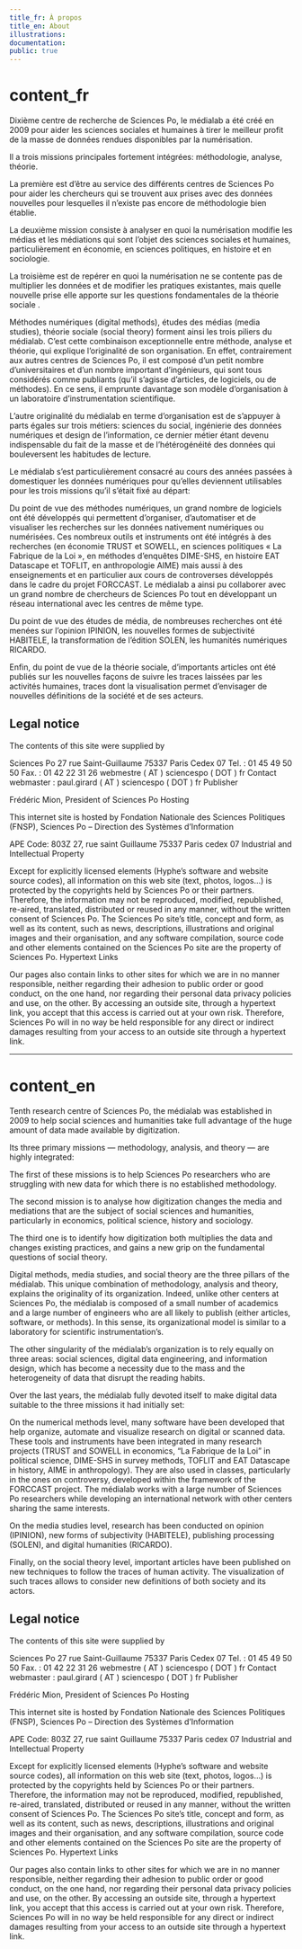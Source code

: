 ```yaml
---
title_fr: À propos
title_en: About
illustrations:
documentation:
public: true
---
```


# content_fr

Dixième centre de recherche de Sciences Po, le médialab a été créé en 2009 pour aider les sciences sociales et humaines à tirer le meilleur profit de la masse de données rendues disponibles par la numérisation.

Il a trois missions principales fortement intégrées: méthodologie, analyse, théorie.

La première est d’être au service des différents centres de Sciences Po pour aider les chercheurs qui se trouvent aux prises avec des données nouvelles pour lesquelles il n’existe pas encore de méthodologie bien établie.

La deuxième mission consiste à analyser en quoi la numérisation modifie les médias et les médiations qui sont l’objet des sciences sociales et humaines, particulièrement en économie, en sciences politiques, en histoire et en sociologie.

La troisième est de repérer en quoi la numérisation ne se contente pas de multiplier les données et de modifier les pratiques existantes, mais quelle nouvelle prise elle apporte sur les questions fondamentales de la théorie sociale .

Méthodes numériques (digital methods), études des médias (media studies), théorie sociale (social theory) forment ainsi les trois piliers du médialab. C’est cette combinaison exceptionnelle entre méthode, analyse et théorie, qui explique l’originalité de son organisation. En effet, contrairement aux autres centres de Sciences Po, il est composé d’un petit nombre d’universitaires et d’un nombre important d’ingénieurs, qui sont tous considérés comme publiants (qu’il s’agisse d’articles, de logiciels, ou de méthodes). En ce sens, il emprunte davantage son modèle d’organisation à un laboratoire d’instrumentation scientifique.

L’autre originalité du médialab en terme d’organisation est de s’appuyer à parts égales sur trois métiers: sciences du social, ingénierie des données numériques et design de l’information, ce dernier métier étant devenu indispensable du fait de la masse et de l’hétérogénéité des données qui bouleversent les habitudes de lecture.

Le médialab s’est particulièrement consacré au cours des années passées à domestiquer les données numériques pour qu’elles deviennent utilisables pour les trois missions qu’il s’était fixé au départ:

Du point de vue des méthodes numériques, un grand nombre de logiciels ont été développés qui permettent d’organiser, d’automatiser et de visualiser les recherches sur les données nativement numériques ou numérisées. Ces nombreux outils et instruments ont été intégrés à des recherches (en économie TRUST et SOWELL, en sciences politiques « La Fabrique de la Loi », en méthodes d’enquêtes DIME-SHS, en histoire EAT Datascape et TOFLIT, en anthropologie AIME) mais aussi à des enseignements et en particulier aux cours de controverses développés dans le cadre du projet FORCCAST. Le médialab a ainsi pu collaborer avec un grand nombre de chercheurs de Sciences Po tout en développant un réseau international avec les centres de même type.

Du point de vue des études de média, de nombreuses recherches ont été menées sur l’opinion IPINION, les nouvelles formes de subjectivité HABITELE, la transformation de l’édition SOLEN, les humanités numériques RICARDO.

Enfin, du point de vue de la théorie sociale, d’importants articles ont été publiés sur les nouvelles façons de suivre les traces laissées par les activités humaines, traces dont la visualisation permet d’envisager de nouvelles définitions de la société et de ses acteurs.

## Legal notice



The contents of this site were supplied by

Sciences Po
27 rue Saint-Guillaume
75337 Paris Cedex 07
Tel. : 01 45 49 50 50
Fax. : 01 42 22 31 26
webmestre ( AT ) sciencespo ( DOT ) fr
Contact webmaster : paul.girard ( AT ) sciencespo ( DOT ) fr
Publisher

Frédéric Mion, President of Sciences Po
Hosting

This internet site is hosted by Fondation Nationale des Sciences Politiques (FNSP), Sciences Po – Direction des Systèmes d’Information

APE Code: 803Z
27, rue saint Guillaume
75337 Paris cedex 07
Industrial and Intellectual Property

Except for explicitly licensed elements (Hyphe’s software and website source codes), all information on this web site (text, photos, logos…) is protected by the copyrights held by Sciences Po or their partners.
Therefore, the information may not be reproduced, modified, republished, re-aired, translated, distributed or reused in any manner, without the written consent of Sciences Po.
The Sciences Po site’s title, concept and form, as well as its content, such as news, descriptions, illustrations and original images and their organisation, and any software compilation, source code and other elements contained on the Sciences Po site are the property of Sciences Po.
Hypertext Links

Our pages also contain links to other sites for which we are in no manner responsible, neither regarding their adhesion to public order or good conduct, on the one hand, nor regarding their personal data privacy policies and use, on the other.
By accessing an outside site, through a hypertext link, you accept that this access is carried out at your own risk. Therefore, Sciences Po will in no way be held responsible for any direct or indirect damages resulting from your access to an outside site through a hypertext link.

---

# content_en

Tenth research centre of Sciences Po, the médialab was established in 2009 to help social sciences and humanities take full advantage of the huge amount of data made available by digitization.

Its three primary missions — methodology, analysis, and theory — are highly integrated:

The first of these missions is to help Sciences Po researchers who are struggling with new data for which there is no established methodology.

The second mission is to analyse how digitization changes the media and mediations that are the subject of social sciences and humanities, particularly in economics, political science, history and sociology.

The third one is to identify how digitization both multiplies the data and changes existing practices, and gains a new grip on the fundamental questions of social theory.

Digital methods, media studies, and social theory are the three pillars of the médialab. This unique combination of methodology, analysis and theory, explains the originality of its organization. Indeed, unlike other centers at Sciences Po, the médialab is composed of a small number of academics and a large number of engineers who are all likely to publish (either articles, software, or methods). In this sense, its organizational model is similar to a laboratory for scientific instrumentation’s.

The other singularity of the médialab’s organization is to rely equally on three areas: social sciences, digital data engineering, and information design, which has become a necessity due to the mass and the heterogeneity of data that disrupt the reading habits.

Over the last years, the médialab fully devoted itself to make digital data suitable to the three missions it had initially set:

On the numerical methods level, many software have been developed that help organize, automate and visualize research on digital or scanned data. These tools and instruments have been integrated in many research projects (TRUST and SOWELL in economics, “La Fabrique de la Loi” in political science, DIME-SHS in survey methods, TOFLIT  and EAT Datascape in history, AIME in anthropology). They are also used in classes, particularly in the ones on controversy, developed within the framework of the FORCCAST project. The médialab works with a large number of Sciences Po researchers while developing an international network with other centers sharing the same interests.

On the media studies level, research has been conducted on opinion (IPINION), new forms of subjectivity (HABITELE), publishing processing (SOLEN), and digital humanities (RICARDO).

Finally, on the social theory level, important articles have been published on new techniques to follow the traces of human activity. The visualization of such traces allows to consider new definitions of both society and its actors.

## Legal notice

The contents of this site were supplied by

Sciences Po
27 rue Saint-Guillaume
75337 Paris Cedex 07
Tel. : 01 45 49 50 50
Fax. : 01 42 22 31 26
webmestre ( AT ) sciencespo ( DOT ) fr
Contact webmaster : paul.girard ( AT ) sciencespo ( DOT ) fr
Publisher

Frédéric Mion, President of Sciences Po
Hosting

This internet site is hosted by Fondation Nationale des Sciences Politiques (FNSP), Sciences Po – Direction des Systèmes d’Information

APE Code: 803Z
27, rue saint Guillaume
75337 Paris cedex 07
Industrial and Intellectual Property

Except for explicitly licensed elements (Hyphe’s software and website source codes), all information on this web site (text, photos, logos…) is protected by the copyrights held by Sciences Po or their partners.
Therefore, the information may not be reproduced, modified, republished, re-aired, translated, distributed or reused in any manner, without the written consent of Sciences Po.
The Sciences Po site’s title, concept and form, as well as its content, such as news, descriptions, illustrations and original images and their organisation, and any software compilation, source code and other elements contained on the Sciences Po site are the property of Sciences Po.
Hypertext Links

Our pages also contain links to other sites for which we are in no manner responsible, neither regarding their adhesion to public order or good conduct, on the one hand, nor regarding their personal data privacy policies and use, on the other.
By accessing an outside site, through a hypertext link, you accept that this access is carried out at your own risk. Therefore, Sciences Po will in no way be held responsible for any direct or indirect damages resulting from your access to an outside site through a hypertext link.